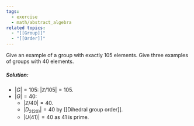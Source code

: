 ```yaml
---
tags:
  - exercise
  - math/abstract_algebra
related topics:
  - "[[Group]]"
  - "[[Order]]"
---
```

Give an example of a group with exactly $105$ elements. Give three examples of groups with $40$ elements.
##### Solution:
- $|G|=105$:
	$| \mathbb{Z}/105| = 105$.
- $|G|=40$:
	- $|\mathbb{Z}/40|=40$.
	- $|D_{2(20)}|=40$ by [[Dihedral group order]].
	- $|U(41)|=40$ as $41$ is prime.
